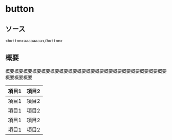 # button

## ソース

```
<button>aaaaaaaa</button>
```

## 概要

概要概要概要概要概要概要概要概要概要概要概要概要概要概要概要概要概要概要概要概要概要


|項目1|項目2|
|---|---|
|項目1|項目2|
|項目1|項目2|
|項目1|項目2|
|項目1|項目2|

